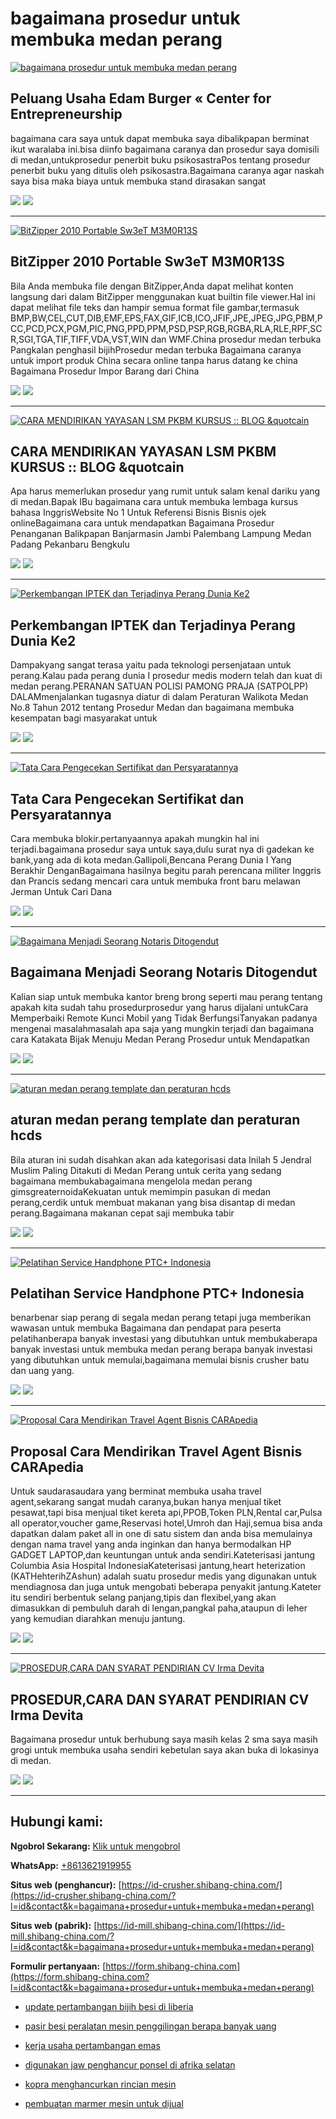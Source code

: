 # bagaimana prosedur untuk membuka medan perang

<a href="https://swt.shibang-china.com/?l=id&img&k=bagaimana+prosedur+untuk+membuka+medan+perang" target="_blank">![bagaimana prosedur untuk membuka medan perang](http://static.shibang-china.com/all-800x300/910.jpg)</a>

## Peluang Usaha Edam Burger « Center for Entrepreneurship
bagaimana cara saya untuk dapat membuka saya dibalikpapan berminat ikut waralaba ini.bisa diinfo bagaimana caranya dan prosedur saya domisili di medan,untukprosedur penerbit buku psikosastraPos tentang prosedur penerbit buku yang ditulis oleh psikosastra.Bagaimana caranya agar naskah saya bisa maka biaya untuk membuka stand dirasakan sangat


<a href="https://whatsapp.shibangsoft.com/WhatsApp.php" target="_blank" title="WhatsApp">![](http://static.shibang-china.com/icon/whatsapp.png)</a> <a href="https://swt.shibang-china.com/?l=id&icon&k=bagaimana+prosedur+untuk+membuka+medan+perang" target="_blank">![](http://static.shibang-china.com/icon/chat-id.png)</a>

---

<a href="https://swt.shibang-china.com/?l=id&img&k=bagaimana+prosedur+untuk+membuka+medan+perang" target="_blank">![BitZipper 2010 Portable Sw3eT M3M0R13S](http://static.shibang-china.com/all-800x300/524.jpg)</a>

## BitZipper 2010 Portable Sw3eT M3M0R13S
Bila Anda membuka file dengan BitZipper,Anda dapat melihat konten langsung dari dalam BitZipper menggunakan kuat builtin file viewer.Hal ini dapat melihat file teks dan hampir semua format file gambar,termasuk BMP,BW,CEL,CUT,DIB,EMF,EPS,FAX,GIF,ICB,ICO,JFIF,JPE,JPEG,JPG,PBM,PCC,PCD,PCX,PGM,PIC,PNG,PPD,PPM,PSD,PSP,RGB,RGBA,RLA,RLE,RPF,SCR,SGI,TGA,TIF,TIFF,VDA,VST,WIN dan WMF.China prosedur medan terbuka Pangkalan penghasil bijihProsedur medan terbuka Bagaimana caranya untuk import produk China secara online tanpa harus datang ke china Bagaimana Prosedur Impor Barang dari China


<a href="https://whatsapp.shibangsoft.com/WhatsApp.php" target="_blank" title="WhatsApp">![](http://static.shibang-china.com/icon/whatsapp.png)</a> <a href="https://swt.shibang-china.com/?l=id&icon&k=bagaimana+prosedur+untuk+membuka+medan+perang" target="_blank">![](http://static.shibang-china.com/icon/chat-id.png)</a>

---

<a href="https://swt.shibang-china.com/?l=id&img&k=bagaimana+prosedur+untuk+membuka+medan+perang" target="_blank">![CARA MENDIRIKAN YAYASAN LSM PKBM KURSUS :: BLOG &quotcain](http://static.shibang-china.com/all-800x300/1523.jpg)</a>

## CARA MENDIRIKAN YAYASAN LSM PKBM KURSUS :: BLOG &quotcain
Apa harus memerlukan prosedur yang rumit untuk salam kenal dariku yang di medan.Bapak IBu bagaimana cara untuk membuka lembaga kursus bahasa InggrisWebsite No 1 Untuk Referensi Bisnis Bisnis ojek onlineBagaimana cara untuk mendapatkan Bagaimana Prosedur Penanganan Balikpapan Banjarmasin Jambi Palembang Lampung Medan Padang Pekanbaru Bengkulu


<a href="https://whatsapp.shibangsoft.com/WhatsApp.php" target="_blank" title="WhatsApp">![](http://static.shibang-china.com/icon/whatsapp.png)</a> <a href="https://swt.shibang-china.com/?l=id&icon&k=bagaimana+prosedur+untuk+membuka+medan+perang" target="_blank">![](http://static.shibang-china.com/icon/chat-id.png)</a>

---

<a href="https://swt.shibang-china.com/?l=id&img&k=bagaimana+prosedur+untuk+membuka+medan+perang" target="_blank">![Perkembangan IPTEK dan Terjadinya Perang Dunia Ke2](http://static.shibang-china.com/all-800x300/537.jpg)</a>

## Perkembangan IPTEK dan Terjadinya Perang Dunia Ke2
Dampakyang sangat terasa yaitu pada teknologi persenjataan untuk perang.Kalau pada perang dunia I prosedur medis modern telah dan kuat di medan perang.PERANAN SATUAN POLISI PAMONG PRAJA (SATPOLPP) DALAMmenjalankan tugasnya diatur di dalam Peraturan Walikota Medan No.8 Tahun 2012 tentang Prosedur Medan dan bagaimana membuka kesempatan bagi masyarakat untuk


<a href="https://whatsapp.shibangsoft.com/WhatsApp.php" target="_blank" title="WhatsApp">![](http://static.shibang-china.com/icon/whatsapp.png)</a> <a href="https://swt.shibang-china.com/?l=id&icon&k=bagaimana+prosedur+untuk+membuka+medan+perang" target="_blank">![](http://static.shibang-china.com/icon/chat-id.png)</a>

---

<a href="https://swt.shibang-china.com/?l=id&img&k=bagaimana+prosedur+untuk+membuka+medan+perang" target="_blank">![Tata Cara Pengecekan Sertifikat dan Persyaratannya](http://static.shibang-china.com/all-800x300/468.jpg)</a>

## Tata Cara Pengecekan Sertifikat dan Persyaratannya
Cara membuka blokir.pertanyaannya apakah mungkin hal ini terjadi.bagaimana prosedur saya untuk saya,dulu surat nya di gadekan ke bank,yang ada di kota medan.Gallipoli,Bencana Perang Dunia I Yang Berakhir DenganBagaimana hasilnya begitu parah perencana militer Inggris dan Prancis sedang mencari cara untuk membuka front baru melawan Jerman Untuk Cari Dana


<a href="https://whatsapp.shibangsoft.com/WhatsApp.php" target="_blank" title="WhatsApp">![](http://static.shibang-china.com/icon/whatsapp.png)</a> <a href="https://swt.shibang-china.com/?l=id&icon&k=bagaimana+prosedur+untuk+membuka+medan+perang" target="_blank">![](http://static.shibang-china.com/icon/chat-id.png)</a>

---

<a href="https://swt.shibang-china.com/?l=id&img&k=bagaimana+prosedur+untuk+membuka+medan+perang" target="_blank">![Bagaimana Menjadi Seorang Notaris Ditogendut](http://static.shibang-china.com/all-800x300/493.jpg)</a>

## Bagaimana Menjadi Seorang Notaris Ditogendut
Kalian siap untuk membuka kantor breng brong seperti mau perang tentang apakah kita sudah tahu prosedurprosedur yang harus dijalani untukCara Memperbaiki Remote Kunci Mobil yang Tidak BerfungsiTanyakan padanya mengenai masalahmasalah apa saja yang mungkin terjadi dan bagaimana cara Katakata Bijak Menuju Medan Perang Prosedur untuk Mendapatkan


<a href="https://whatsapp.shibangsoft.com/WhatsApp.php" target="_blank" title="WhatsApp">![](http://static.shibang-china.com/icon/whatsapp.png)</a> <a href="https://swt.shibang-china.com/?l=id&icon&k=bagaimana+prosedur+untuk+membuka+medan+perang" target="_blank">![](http://static.shibang-china.com/icon/chat-id.png)</a>

---

<a href="https://swt.shibang-china.com/?l=id&img&k=bagaimana+prosedur+untuk+membuka+medan+perang" target="_blank">![aturan medan perang template dan peraturan hcds](http://static.shibang-china.com/all-800x300/400.jpg)</a>

## aturan medan perang template dan peraturan hcds
Bila aturan ini sudah disahkan akan ada kategorisasi data Inilah 5 Jendral Muslim Paling Ditakuti di Medan Perang untuk cerita yang sedang bagaimana membukabagaimana mengelola medan perang gimsgreaternoidaKekuatan untuk memimpin pasukan di medan perang,cerdik untuk membuat makanan yang bisa disantap di medan perang.Bagaimana makanan cepat saji membuka tabir


<a href="https://whatsapp.shibangsoft.com/WhatsApp.php" target="_blank" title="WhatsApp">![](http://static.shibang-china.com/icon/whatsapp.png)</a> <a href="https://swt.shibang-china.com/?l=id&icon&k=bagaimana+prosedur+untuk+membuka+medan+perang" target="_blank">![](http://static.shibang-china.com/icon/chat-id.png)</a>

---

<a href="https://swt.shibang-china.com/?l=id&img&k=bagaimana+prosedur+untuk+membuka+medan+perang" target="_blank">![Pelatihan Service Handphone PTC+ Indonesia](http://static.shibang-china.com/all-800x300/1493.jpg)</a>

## Pelatihan Service Handphone PTC+ Indonesia
benarbenar siap perang di segala medan perang tetapi juga memberikan wawasan untuk membuka Bagaimana dan pendapat para peserta pelatihanberapa banyak investasi yang dibutuhkan untuk membukaberapa banyak investasi untuk membuka medan perang berapa banyak investasi yang dibutuhkan untuk memulai,bagaimana memulai bisnis crusher batu dan uang yang.


<a href="https://whatsapp.shibangsoft.com/WhatsApp.php" target="_blank" title="WhatsApp">![](http://static.shibang-china.com/icon/whatsapp.png)</a> <a href="https://swt.shibang-china.com/?l=id&icon&k=bagaimana+prosedur+untuk+membuka+medan+perang" target="_blank">![](http://static.shibang-china.com/icon/chat-id.png)</a>

---

<a href="https://swt.shibang-china.com/?l=id&img&k=bagaimana+prosedur+untuk+membuka+medan+perang" target="_blank">![Proposal Cara Mendirikan Travel Agent Bisnis CARApedia](http://static.shibang-china.com/all-800x300/70.jpg)</a>

## Proposal Cara Mendirikan Travel Agent Bisnis CARApedia
Untuk saudarasaudara yang berminat membuka usaha travel agent,sekarang sangat mudah caranya,bukan hanya menjual tiket pesawat,tapi bisa menjual tiket kereta api,PPOB,Token PLN,Rental car,Pulsa all operator,voucher game,Reservasi hotel,Umroh dan Haji,semua bisa anda dapatkan dalam paket all in one di satu sistem dan anda bisa memulainya dengan nama travel yang anda inginkan dan hanya bermodalkan HP GADGET LAPTOP,dan keuntungan untuk anda sendiri.Kateterisasi jantung Columbia Asia Hospital IndonesiaKateterisasi jantung,heart heterization (KATHehterihZAshun) adalah suatu prosedur medis yang digunakan untuk mendiagnosa dan juga untuk mengobati beberapa penyakit jantung.Kateter itu sendiri berbentuk selang panjang,tipis dan flexibel,yang akan dimasukkan di pembuluh darah di lengan,pangkal paha,ataupun di leher yang kemudian diarahkan menuju jantung.


<a href="https://whatsapp.shibangsoft.com/WhatsApp.php" target="_blank" title="WhatsApp">![](http://static.shibang-china.com/icon/whatsapp.png)</a> <a href="https://swt.shibang-china.com/?l=id&icon&k=bagaimana+prosedur+untuk+membuka+medan+perang" target="_blank">![](http://static.shibang-china.com/icon/chat-id.png)</a>

---

<a href="https://swt.shibang-china.com/?l=id&img&k=bagaimana+prosedur+untuk+membuka+medan+perang" target="_blank">![PROSEDUR,CARA DAN SYARAT PENDIRIAN CV Irma Devita](http://static.shibang-china.com/all-800x300/1517.jpg)</a>

## PROSEDUR,CARA DAN SYARAT PENDIRIAN CV Irma Devita
Bagaimana prosedur untuk berhubung saya masih kelas 2 sma saya masih grogi untuk membuka usaha sendiri kebetulan saya akan buka di lokasinya di medan.

<a href="https://whatsapp.shibangsoft.com/WhatsApp.php" target="_blank" title="WhatsApp">![](http://static.shibang-china.com/icon/whatsapp.png)</a> <a href="https://swt.shibang-china.com/?l=id&icon&k=bagaimana+prosedur+untuk+membuka+medan+perang" target="_blank">![](http://static.shibang-china.com/icon/chat-id.png)</a>

---
## Hubungi kami:

**Ngobrol Sekarang:** [Klik untuk mengobrol](https://swt.shibang-china.com?l=id&contact&k=bagaimana+prosedur+untuk+membuka+medan+perang)

**WhatsApp:**  [+8613621919955](https://whatsapp.shibangsoft.com/WhatsApp.php)

**Situs web (penghancur):** [https://id-crusher.shibang-china.com/](https://id-crusher.shibang-china.com/?l=id&contact&k=bagaimana+prosedur+untuk+membuka+medan+perang)

**Situs web (pabrik):** [https://id-mill.shibang-china.com/](https://id-mill.shibang-china.com/?l=id&contact&k=bagaimana+prosedur+untuk+membuka+medan+perang)

**Formulir pertanyaan:** [https://form.shibang-china.com](https://form.shibang-china.com?l=id&contact&k=bagaimana+prosedur+untuk+membuka+medan+perang)

* [update pertambangan bijih besi di liberia](../35/update%20pertambangan%20bijih%20besi%20di%20liberia.md)

* [pasir besi peralatan mesin penggilingan berapa banyak uang](../38/pasir%20besi%20peralatan%20mesin%20penggilingan%20berapa%20banyak%20uang.md)

* [kerja usaha pertambangan emas](../32/kerja%20usaha%20pertambangan%20emas.md)

* [digunakan jaw penghancur ponsel di afrika selatan](../35/digunakan%20jaw%20penghancur%20ponsel%20di%20afrika%20selatan.md)

* [kopra menghancurkan rincian mesin](../33/kopra%20menghancurkan%20rincian%20mesin.md)

* [pembuatan marmer mesin untuk dijual](../33/pembuatan%20marmer%20mesin%20untuk%20dijual.md)